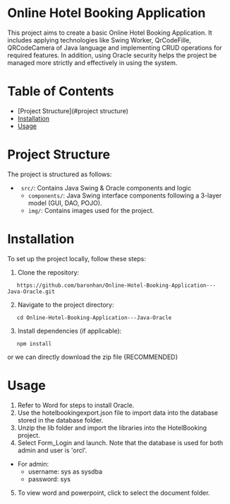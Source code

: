 
# Online Hotel Booking Application

This project aims to create a basic Online Hotel Booking Application. It includes applying technologies like Swing Worker, QrCodeFille, QRCodeCamera of Java language and implementing CRUD operations for required features. In addition, using Oracle security helps the project be managed more strictly and effectively in using the system.



# Table of Contents

 - [Project Structure](#project structure)
 - [Installation](#installation)
 - [Usage](#usage)

 # Project Structure
 The project is structured as follows:

* ``` src/```: Contains Java Swing & Oracle components and logic  
    - ```components/```: Java Swing interface components following a 3-layer model (GUI, DAO, POJO).
    - ```img/```: Contains images used for the project.

# Installation
To set up the project locally, follow these steps:

1. Clone the repository:
```
   https://github.com/baronhan/Online-Hotel-Booking-Application---Java-Oracle.git
   ```
2. Navigate to the project directory:
```
   cd Online-Hotel-Booking-Application---Java-Oracle
   ```
3. Install dependencies (if applicable):
```
   npm install
   ```
or we can directly download the zip file {RECOMMENDED}

# Usage
1. Refer to Word for steps to install Oracle.
2. Use the hotelbookingexport.json file to import data into the database stored in the database folder.
3. Unzip the lib folder and import the libraries into the HotelBooking project.
4. Select Form_Login and launch. Note that the database is used for both admin and user is 'orcl'.
* For admin: 
    * username: sys as sysdba
    * password: sys
5. To view word and powerpoint, click to select the document folder.



    
